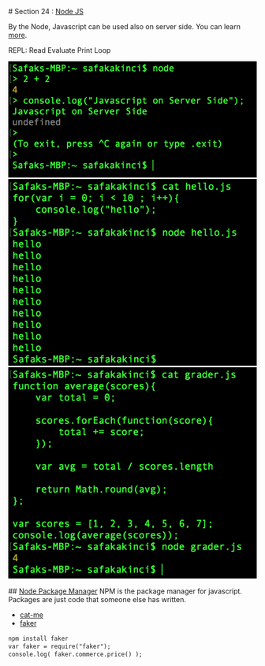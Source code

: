 # Section 24 : [Node JS](https://nodejs.org/en/about/)

By the Node, Javascript can be used also on server side. You can learn [more](https://stackshare.io/nodejs).

REPL: Read Evaluate Print Loop

![Node Command Line](./Photos/1_node_command_line.png)
![Node and JS File](./Photos/2_node_and_js_file.png)
![Node and Function](./Photos/3_node_and_function.png)

## [Node Package Manager](https://www.npmjs.com/)
NPM is the package manager for javascript.
Packages are just code that someone else has written.

- [cat-me](https://www.npmjs.com/package/cat-me)
- [faker](https://www.npmjs.com/package/faker)

```
npm install faker
var faker = require("faker");
console.log( faker.commerce.price() );
```